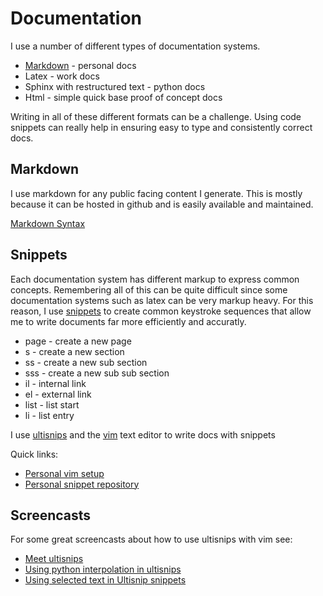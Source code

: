 Documentation
=========================

I use a number of different types of documentation systems.

* [Markdown](../blob/master/documentation.md#Markdown) - personal docs
* Latex - work docs
* Sphinx with restructured text - python docs
* Html - simple quick base proof of concept docs

Writing in all of these different formats can be a challenge. Using code snippets can really help in ensuring easy to type and consistently correct docs.

Markdown
-------------------------

I use markdown for any public facing content I generate. This is mostly because it can be hosted in github and is easily available and maintained.

[Markdown Syntax](http://daringfireball.net/projects/markdown/syntax)

Snippets
-------------------------

Each documentation system has different markup to express common concepts.
Remembering all of this can be quite difficult since some documentation systems
such as latex can be very markup heavy. For this reason, I use
[snippets](http://en.wikipedia.org/wiki/Snippet_%28programming%29) to create
common keystroke sequences that allow me to write documents far more
efficiently and accuratly.

* page - create a new page
* s - create a new section
* ss - create a new sub section
* sss - create a new sub sub section
* il - internal link
* el - external link
* list - list start
* li - list entry

I use [ultisnips](https://github.com/SirVer/ultisnips) and the [vim](http://www.vim.org/) text editor to write docs with snippets

Quick links:
* [Personal vim setup](https://github.com/ianreay/dotfiles)
* [Personal snippet repository](https://github.com/ianreay/ultisnips)

Screencasts
--------------------------

For some great screencasts about how to use ultisnips with vim see:
* [Meet ultisnips](http://vimcasts.org/episodes/meet-ultisnips/)
* [Using python interpolation in ultisnips](http://vimcasts.org/episodes/ultisnips-python-interpolation/)
* [Using selected text in Ultisnip snippets](http://vimcasts.org/episodes/ultisnips-visual-placeholder/)

